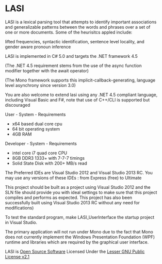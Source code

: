 LASI
====

LASI is a lexical parsing tool that attempts to identify important associations and generalizable patterns between the words and phrases over a set of one or more documents.
Some of the heurisitcs appled include: 

lifted frequencies, syntactic identification, sentence level locality, and gender aware pronoun inference

LASI is implemented in C# 5.0 and targets the .NET framework 4.5

(The .NET 4.5 requirement stems from the use of the async function modifier together with the await operator)

(The Mono framework supports this implicit-callback-generating, language level asynchrony since version 3.0)

You are also welcome to extend lasi using any .NET 4.5 compliant language, including Visual Basic and F#, note that use of C++/CLI is supported but discouraged

User - System - Requirements
- x64 based dual core cpu
- 64 bit operating system
- 4GB RAM

Developer - System - Requirements
- intel core i7 quad core CPU
- 8GB DDR3 1333+ with 7-7-7 timings
- Solid State Disk with 200+ MB/s read

The Preferred IDEs are Visual Studio 2012 and Visual Studio 2013 RC.
You may use any versions of these IDEs : from Express (free) to Ultimate


This project should be built as a project using Visual Studio 2012 and the SLN file should provide you with 
ideal settings to make sure that this project compiles and performs as expected. 
This project has also been successfully built using Visual Studio 2013 RC without any need for modifications) 

To test the standard program, make LASI_UserInterface the startup project in Visual Studio. 

The primary application will not run under Mono due to the fact that Mono does not currently implement the Windows Presentation Foundation (WPF) runtime and libraries which are required by the graphical user interface.

LASI is [Open Source Software](http://opensource.org/) Licensed Under the [Lesser GNU Public License v2.1](http://opensource.org/licenses/LGPL-2.1)
